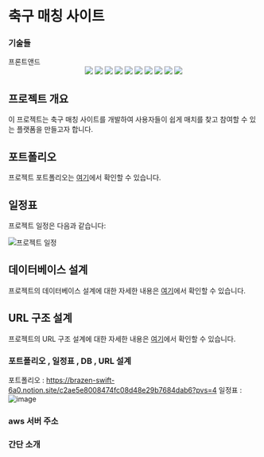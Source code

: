 # 축구 매칭 사이트 

### 기술들
<div>프론트앤드</div>
<div align="center">
	<img src="https://img.shields.io/badge/Java-007396?style=flat&logo=Java&logoColor=white" />
	<img src="https://img.shields.io/badge/HTML5-E34F26?style=flat&logo=HTML5&logoColor=white" />
	<img src="https://img.shields.io/badge/CSS-1572B6?style=flat&logo=CSS3&logoColor=white" />
  <img src="https://img.shields.io/badge/Javascript-F7DF1E?style=flat&logo=Javascript&logoColor=white" />
  <img src="https://img.shields.io/badge/Spring-6DB33F?style=flat&logo=Spring&logoColor=white" />
  <img src="https://img.shields.io/badge/Mysql-4479A1?style=flat&logo=Mysql&logoColor=white" />
  <img src="https://img.shields.io/badge/Aws-232F3E?style=flat&logo=amazonaws&logoColor=white" />
  <img src="https://img.shields.io/badge/Bootstrap-7952B3?style=flat&logo=bootstrap&logoColor=white" />
  <img src="https://img.shields.io/badge/Tomcat-F8DC75?style=flat&logo=apachetomcat&logoColor=white" />
  <img src="https://img.shields.io/badge/Sourcetree-0052CC?style=flat&logo=sourcetree&logoColor=white" />
</div> 


## 프로젝트 개요

이 프로젝트는 축구 매칭 사이트를 개발하여 사용자들이 쉽게 매치를 찾고 참여할 수 있는 플랫폼을 만들고자 합니다. 

## 포트폴리오

프로젝트 포트폴리오는 [여기](https://brazen-swift-6a0.notion.site/c2ae5e8008474fc08d48e29b7684dab6?pvs=4)에서 확인할 수 있습니다.

## 일정표

프로젝트 일정은 다음과 같습니다:

![프로젝트 일정](https://github.com/minseok1230/newFinalProject/assets/134846123/9ca04496-88db-4d90-9646-4e7a203e2680)

## 데이터베이스 설계

프로젝트의 데이터베이스 설계에 대한 자세한 내용은 [여기](https://docs.google.com/spreadsheets/d/1dRtqxOR3MQsKsDRnuzck5fJzqUkoJqEnX_TId3Nylts/edit#gid=0)에서 확인할 수 있습니다.

## URL 구조 설계

프로젝트의 URL 구조 설계에 대한 자세한 내용은 [여기](https://docs.google.com/spreadsheets/d/1dRtqxOR3MQsKsDRnuzck5fJzqUkoJqEnX_TId3Nylts/edit#gid=1131819688)에서 확인할 수 있습니다.

### 포트폴리오 , 일정표 , DB , URL 설계
포트폴리오  : https://brazen-swift-6a0.notion.site/c2ae5e8008474fc08d48e29b7684dab6?pvs=4
일정표 : ![image](https://github.com/minseok1230/newFinalProject/assets/134846123/9ca04496-88db-4d90-9646-4e7a203e2680)

### aws 서버 주소 

### 간단 소개 



